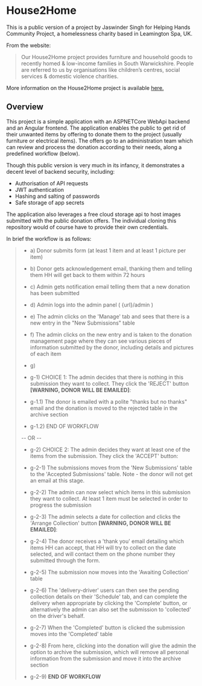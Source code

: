 
# House2Home

This is a public version of a project by Jaswinder Singh for Helping Hands Community Project, a homelessness charity based in Leamington Spa, UK. 

From the website:

> Our House2Home project provides furniture and household goods to recently homed & low-income families in South Warwickshire. People are referred to us by organisations like children’s centres, social services & domestic violence charities.

More information on the House2Home project is available [here.](https://www.helpinghandscharity.org.uk/House2Home/)

## Overview
This project is a simple application with an ASPNETCore WebApi backend and an Angular frontend. The application enables the public to get rid of their unwanted items by offering to donate them to the project (usually furniture or electrical items). The offers go to an administration team which can review and process the donation according to their needs, along a predefined workflow (below).

Though this public version is very much in its infancy, it demonstrates a decent level of backend security, including:

 - Authorisation of API requests 
 - JWT authentication 
 - Hashing and salting of passwords
 - Safe storage of app secrets

The application also leverages a free cloud storage api to host images submitted with the public donation offers. The individual cloning this repository would of course have to provide their own credentials.

In brief the workflow is as follows:

> - a) Donor submits form (at least 1 item and at least 1 picture per item)
> 
> - b) Donor gets acknowledgement email, thanking them and telling them HH will get back to them within 72 hours
> 
> - c) Admin gets notification email telling them that a new donation has been submitted
> 
> - d) Admin logs into the admin panel ( {url}/admin )
> 
> - e) The admin clicks on the 'Manage' tab and sees that there is a new entry in the "New Submissions" table
> 
> - f) The admin clicks on the new entry and is taken to the donation management page where they can see various pieces of information
> submitted by the donor, including details and pictures of each item
> 
>  - g)
> 
> 	- g-1) CHOICE 1: The admin decides that there is nothing in this submission they want to collect. They click the 'REJECT' button
> **[WARNING, DONOR WILL BE EMAILED]**:
> 
> 	- g-1.1) The donor is emailed with a polite "thanks but no thanks" email and the donation is moved to the rejected table in the archive
> section
> 
> 	- g-1.2) END OF WORKFLOW
> 
> 	-- OR --
> 
> 	 - g-2) CHOICE 2: The admin decides they want at least one of the items from the submission. They click the 'ACCEPT' button:
> 
> 	- g-2-1) The submissions moves from the 'New Submissions' table to the 'Accepted Submissions' table. Note - the donor will not get an
> email at this stage.
> 
> 	- g-2-2) The admin can now select which items in this submission they want to collect. At least 1 item must be selected in order to progress
> the submission
> 
> 	- g-2-3) The admin selects a date for collection and clicks the 'Arrange Collection' button **[WARNING, DONOR WILL BE EMAILED]**:
> 
> 	-	g-2-4) The donor receives a 'thank you' email detailing which items HH can accept, that HH will try to collect on the date selected, and
> will contact them on the phone number they submitted through the form.
> 
> 	- g-2-5) The submission now moves into the 'Awaiting Collection' table
> 
> 	 - g-2-6) The 'delivery-driver' users can then see the pending collection details on their 'Schedule' tab, and can complete the
> delivery when appropriate by clicking the 'Complete' button, or
> alternatively the admin can also set the submission to 'collected' on
> the driver's behalf.
> 
> 	- g-2-7) When the 'Completed' button is clicked the submission moves into the 'Completed' table
> 
> 	- g-2-8) From here, clicking into the donation will give the admin the option to archive the submission, which will remove all personal
> information from the submission and move it into the archive section
> 
> 	-	g-2-9) **END OF WORKFLOW**
